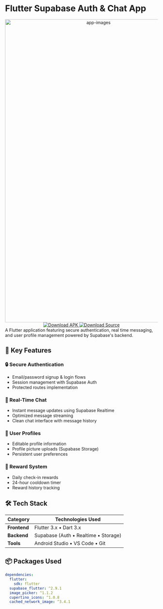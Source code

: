 # Flutter Supabase Auth & Chat App

<div align="center">
<img width="600" height="1000" alt="app-images" src="https://github.com/user-attachments/assets/4a524eac-fcb8-4e13-88b9-0c50f57bc5b8" />

<div align="center">
  <a href="https://drive.google.com/drive/folders/1Sew60kyhkBJLkgmS-P2CcpGT-TooQQUf?usp=sharing">
    <img src="https://img.shields.io/badge/Download_APK-Android-green?logo=android&style=for-the-badge" alt="Download APK">
  </a>
  
  <a href="https://drive.google.com/drive/folders/1cozNLxqT6OIHCa9zEGup-3bQn5hpKhNb?usp=sharing">
    <img src="https://img.shields.io/badge/Download_Source-ZIP-blue?logo=github&style=for-the-badge" alt="Download Source">
  </a>
</div>
<div align="left">
A Flutter application featuring secure authentication, real time messaging, and user profile management powered by Supabase's backend.

## 🌟 Key Features

### 🔒 Secure Authentication
- Email/password signup & login flows
- Session management with Supabase Auth
- Protected routes implementation

### 💬 Real-Time Chat
- Instant message updates using Supabase Realtime
- Optimized message streaming
- Clean chat interface with message history

### 👤 User Profiles
- Editable profile information
- Profile picture uploads (Supabase Storage)
- Persistent user preferences

### 🎁 Reward System
- Daily check-in rewards
- 24-hour cooldown timer
- Reward history tracking

## 🛠 Tech Stack

| Category       | Technologies Used |
|---------------|-------------------|
| **Frontend**  | Flutter 3.x • Dart 3.x |
| **Backend**   | Supabase (Auth • Realtime • Storage) |
| **Tools**     | Android Studio • VS Code • Git |

## 📦 Packages Used
```yaml
dependencies:
  flutter:
    sdk: flutter
  supabase_flutter: ^2.9.1
  image_picker: ^1.1.2
  cupertino_icons: ^1.0.8
  cached_network_image: ^3.4.1
